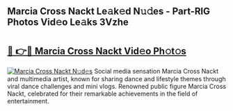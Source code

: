 ## Marcia Cross Nackt Le𝚊k𝚎d N𝚞𝚍es - Part-RlG Photos Vid𝚎o Le𝚊ks 3Vzhe

# <h2><a href="http://fb30g25.evod.top/?m=Marcia+Cross+Nackt">🔗 👉🔴 Marcia Cross Nackt Vid𝚎o Ph𝚘t𝚘s</a></h2>

[![Marcia Cross Nackt N𝚞d𝚎s](https://i.imgur.com/8V9OHl7.gif)](http://fb30g25.evod.top/?m=Marcia+Cross+Nackt)
Social media sensation Marcia Cross Nackt and multimedia artist, known for sharing dance and lifestyle themes through viral dance challenges and mini vlogs. Renowned public figure Marcia Cross Nackt, celebrated for their remarkable achievements in the field of entertainment. 
